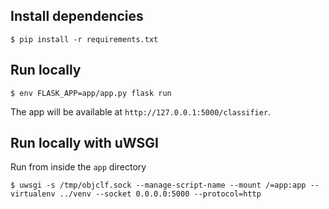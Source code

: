 ## Install dependencies
```
$ pip install -r requirements.txt
```

## Run locally

```
$ env FLASK_APP=app/app.py flask run
```

The app will be available at `http://127.0.0.1:5000/classifier`.

## Run locally with uWSGI
Run from inside the `app` directory
```
$ uwsgi -s /tmp/objclf.sock --manage-script-name --mount /=app:app --virtualenv ../venv --socket 0.0.0.0:5000 --protocol=http
```
